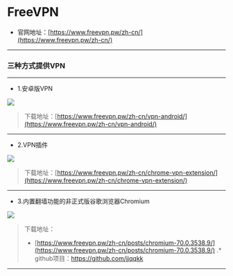 # FreeVPN

* 官网地址：[https://www.freevpn.pw/zh-cn/](https://www.freevpn.pw/zh-cn/)

---

### 三种方式提供VPN

---

* 1.安卓版VPN 

![](https://upload-images.jianshu.io/upload_images/14414020-8e2f6d740db38ac6.png?imageMogr2/auto-orient/strip%7CimageView2/2/w/1240)

>下载地址：[https://www.freevpn.pw/zh-cn/vpn-android/](https://www.freevpn.pw/zh-cn/vpn-android/)

---

* 2.VPN插件

![](https://upload-images.jianshu.io/upload_images/14414020-28cbc09a8b4af412.png?imageMogr2/auto-orient/strip%7CimageView2/2/w/1240)

>下载地址：[https://www.freevpn.pw/zh-cn/chrome-vpn-extension/](https://www.freevpn.pw/zh-cn/chrome-vpn-extension/)

---

* 3.内置翻墙功能的非正式版谷歌浏览器Chromium

![](https://upload-images.jianshu.io/upload_images/14414020-f15772046ea6534c.png?imageMogr2/auto-orient/strip%7CimageView2/2/w/1240)

>下载地址：
>* [https://www.freevpn.pw/zh-cn/posts/chromium-70.0.3538.9/](https://www.freevpn.pw/zh-cn/posts/chromium-70.0.3538.9/)
.* github项目：<https://github.com/jjqqkk>

---
